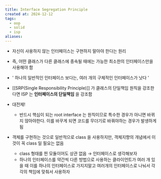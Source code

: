 ```yaml
---
title: Interface Segregation Principle
created at: 2024-12-12
tags:
  - oop
  - solid
  - isp
aliases:
---
```


- 자신이 사용하지 않는 인터페이스는 구현하지 말아야 한다는 원리

- 즉, 어떤 클래스가 다른 클래스에 종속될 때에는 가능한 최소한의 인터페이스만을 사용해야 함

- ' 하나의 일반적인 인터페이스 보다는, 여러 개의 구체적인 인터페이스가 낫다 '

- [[SRP(Single Responsibility Principle)]] 가 클래스의 단일책임 원칙을 강조한다면 ISP 는 **인터페이스의 단일책임** 을 강조함

- 대전제!
  - 반드시 핵심이 되는 root interface 는 원칙이므로 특수한 경우가 아니면 바뀌지 않아야한다. 이를 바꾸게 되면 코드를 무더기로 바꿔야하는 경우가 발생하게 됨

- 객체를 구현하는 것으로 일반적으로 class 을 사용하지만, 객체지향의 개념에서 이것이 꼭 class 일 필요는 없음
  - class 형태를 띈 모듈이어도 상관 없음 → 인터페이스로 생각해보자
  - 하나의 인터페이스를 약간씩 다른 방법으로 사용하는 클라이언트가 여러 개 있을 때 이를 하나의 인터페이스로 가지지말고 여러개의 인터페이스로 나눠서 각각의 책임에 맞춰서 사용하자
